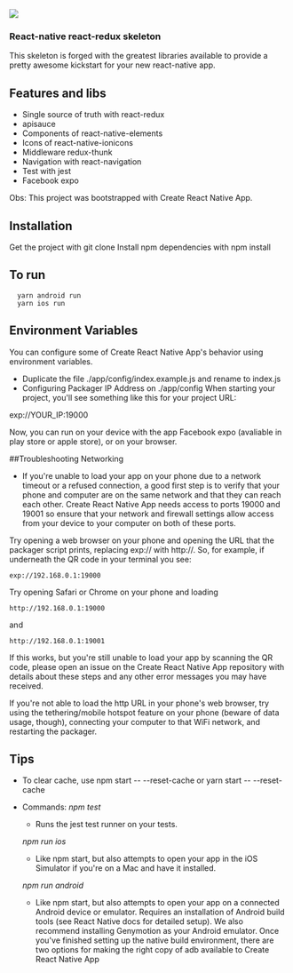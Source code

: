 <img align="center" src="https://cdn-images-1.medium.com/max/600/1*i1yreXvK0kGrS9_uy5qKHQ.jpeg"/>

### React-native react-redux skeleton
  This skeleton is forged with the greatest libraries available to provide a pretty awesome kickstart for your new react-native app.

## Features and libs
 - Single source of truth with react-redux
 - apisauce
 - Components of react-native-elements
 - Icons of react-native-ionicons
 - Middleware redux-thunk
 - Navigation with react-navigation
 - Test with jest
 - Facebook expo

Obs: This project was bootstrapped with Create React Native App.

## Installation
  Get the project with git clone
  Install npm dependencies with npm install

## To run
```
  yarn android run
  yarn ios run
```

## Environment Variables
  You can configure some of Create React Native App's behavior using environment variables.
  - Duplicate the file ./app/config/index.example.js and rename to index.js
  - Configuring Packager IP Address on ./app/config
  When starting your project, you'll see something like this for your project URL:

exp://YOUR_IP:19000

Now, you can run on your device with the app Facebook expo (avaliable in play store or apple store),
or on your browser.

##Troubleshooting
  Networking
  - If you're unable to load your app on your phone due to a network timeout or a refused connection, a good first step is to verify that your phone and computer are on the same network and that they can reach each other. Create React Native App needs access to ports 19000 and 19001 so ensure that your network and firewall settings allow access from your device to your computer on both of these ports.

  Try opening a web browser on your phone and opening the URL that the packager script prints, replacing exp:// with http://. So, for example, if underneath the QR code in your terminal you see:

  ```
  exp://192.168.0.1:19000
  ```

  Try opening Safari or Chrome on your phone and loading

  ```
  http://192.168.0.1:19000
  ```
  and

  ```
  http://192.168.0.1:19001
  ```

  If this works, but you're still unable to load your app by scanning the QR code, please open an issue on the Create React Native App repository with details about these steps and any other error messages you may have received.

  If you're not able to load the http URL in your phone's web browser, try using the tethering/mobile hotspot feature on your phone (beware of data usage, though), connecting your computer to that WiFi network, and restarting the packager.

## Tips
- To clear cache, use npm start -- --reset-cache or yarn start -- --reset-cache
- Commands:
  *npm test*
  - Runs the jest test runner on your tests.

  *npm run ios*
  - Like npm start, but also attempts to open your app in the iOS Simulator if you're on a Mac and    have it installed.

  *npm run android*
   - Like npm start, but also attempts to open your app on a connected Android device or emulator. Requires an installation of Android build tools (see React Native docs for detailed setup). We also recommend installing Genymotion as your Android emulator. Once you've finished setting up the native build environment, there are two options for making the right copy of adb available to Create React Native App
